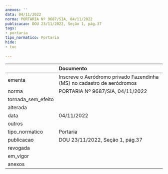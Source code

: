 ```yaml
---
anexos: ''
data: 04/11/2022
norma: PORTARIA Nº 9687/SIA, 04/11/2022
publicacao: DOU 23/11/2022, Seção 1, pág.37
tags:
- portaria
tipo_normatico: Portaria
hide: 
- toc 
 
---
```


|                    | Documento                                                              |
|:-------------------|:-----------------------------------------------------------------------|
| ementa             | Inscreve o Aeródromo privado Fazendinha (MS) no cadastro de aeródromos |
| norma              | PORTARIA Nº 9687/SIA, 04/11/2022                                       |
| tornada_sem_efeito |                                                                        |
| alterada           |                                                                        |
| data               | 04/11/2022                                                             |
| outros             |                                                                        |
| tipo_normatico     | Portaria                                                               |
| publicacao         | DOU 23/11/2022, Seção 1, pág.37                                        |
| revogada           |                                                                        |
| em_vigor           |                                                                        |
| anexos             |                                                                        |